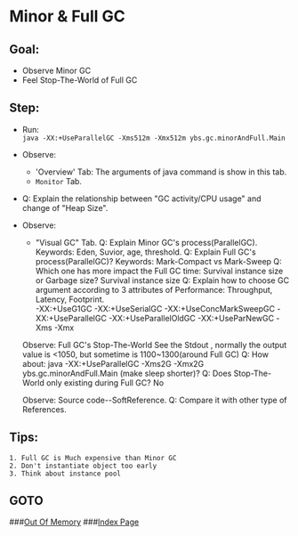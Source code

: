 Minor & Full GC
==
Goal:
--
* Observe Minor GC
* Feel Stop-The-World of Full GC


Step:
--
* Run:   
`java -XX:+UseParallelGC -Xms512m -Xmx512m ybs.gc.minorAndFull.Main`
* Observe:
	 * 'Overview' Tab: The arguments of java command is show in this tab.
	 * `Monitor` Tab.
* Q: Explain the relationship between "GC activity/CPU usage" and change of "Heap Size".
		
* Observe:	
	 * "Visual GC" Tab.
	Q: 
		Explain Minor GC's process(ParallelGC).
		Keywords: Eden, Suvior, age, threshold.
	Q: 
		Explain Full GC's process(ParallelGC)?
		Keywords: Mark-Compact vs Mark-Sweep
	Q: 
		Which one has more impact the Full GC time: Survival instance size or Garbage size?
		Survival instance size
	Q: 
		Explain how to choose GC argument according to 3 attributes of Performance: 
		Throughput, Latency, Footprint.  
		-XX:+UseG1GC
		-XX:+UseSerialGC
		-XX:+UseConcMarkSweepGC
		-XX:+UseParallelGC
		-XX:+UseParallelOldGC
		-XX:+UseParNewGC
		-Xms
		-Xmx
		
	Observe: 
		Full GC's Stop-The-World
			See the Stdout , normally the output value is <1050, but sometime is 1100~1300(around Full GC)
	Q: 
		How about: java -XX:+UseParallelGC -Xms2G -Xmx2G ybs.gc.minorAndFull.Main (make sleep shorter)?
	Q: 
		Does Stop-The-World only existing during Full GC?
		No
		
	Observe:
		Source code--SoftReference.
	Q: 
		Compare it with other type of References.


Tips:
--
	1. Full GC is Much expensive than Minor GC
	2. Don't instantiate object too early
	3. Think about instance pool


GOTO
--
###[Out Of Memory](../oom/README.md)
###[Index Page](../../../../../../README.md)
